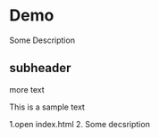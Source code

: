 # Demo

 Some Description

## subheader

more text

This is a sample text

1.open index.html 2. Some decsription
